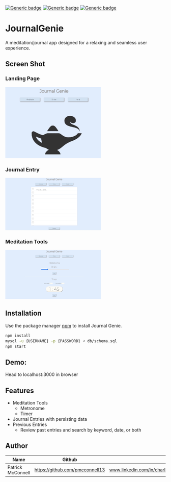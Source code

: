 [![Generic badge](https://img.shields.io/badge/npm-6.14.8-<COLOR>.svg)](https://shields.io/)
[![Generic badge](https://img.shields.io/badge/node-v15.12.0-orange.svg)](https://shields.io/)
[![Generic badge](https://img.shields.io/badge/react-17.0.2-yellowgreen.svg)](https://shields.io/)

# JournalGenie

A meditation/journal app designed for a relaxing and seamless user experience.

## Screen Shot
### Landing Page
<img src="./readMeImages/mainPage.jpg" width="300px">

### Journal Entry
<img src="./readMeImages/journalEntry.jpg" width="300px">

### Meditation Tools
<img src="./readMeImages/meditationTools.jpg" width="300px">

## Installation

Use the package manager [npm](https://www.npmjs.com/get-npm) to install Journal Genie.

```bash
npm install
mysql -u {USERNAME} -p {PASSWORD} < db/schema.sql
npm start
```

## Demo:
Head to localhost:3000 in browser

## Features
- Meditation Tools
  - Metronome
  - Timer
- Journal Entries with persisting data
- Previous Entries
  - Review past entries and search by keyword, date, or both


## Author
| Name                | Github                            | LinkedIn |
| --------------------|:------------------------------:   |------:|
| Patrick McConnell   |https://github.com/pmcconnell13    |www.linkedin.com/in/charlespatrickmcconnell   |



